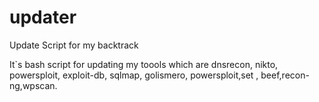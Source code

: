 updater
=======

Update Script for my backtrack

It`s bash script for updating my toools which are dnsrecon, nikto, powersploit, exploit-db, sqlmap, golismero, powersploit,set ,
beef,recon-ng,wpscan.
